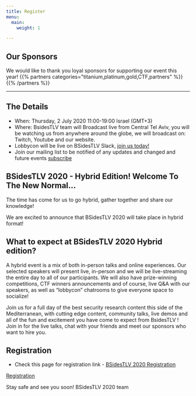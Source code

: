 ```yaml
---
title: Register
menu:
  main:
    weight: 1

---
```




## Our Sponsors
We would like to thank you loyal sponsors for supporting our event this year!
{{% partners categories="titanium,platinum,gold,CTF,partners" %}}
{{% /partners %}}

---

## The Details
- When: Thursday, 2 July 2020 11:00-19:00 Israel (GMT+3)
- Where: BsidesTLV team will Broadcast live from Central Tel Aviv, you will be watching us from anywhere around the globe, we will broadcast on: Twitch, Youtube and our website.
- Lobbycon will be live on BSidesTLV Slack, [join us today!](https://join.slack.com/t/bsidestlv/shared_invite/zt-ezz7de5w-zKO_PyubEBs2_UDIssDw8A)
- Join our mailing list to be notified of any updates and changed and future events
<a class="btn" href="https://e.bsidestlv.com/subscription/lGCnPUft?locale=en-US" target="_blank">subscribe</a>

## BSidesTLV 2020 - Hybrid Edition! Welcome To The New Normal...

The time has come for us to go hybrid, gather together and share our knowledge!

We are excited to announce that BSidesTLV 2020 will take place in hybrid format!

## What to expect at BSidesTLV 2020 Hybrid edition?

A hybrid event is a mix of both in-person talks and online experiences. Our selected speakers will present live, in-person and we will be live-streaming the entire day to all of our participants. We will also have prize-winning competitions, CTF winners announcements and of course, live Q&A with our speakers, as well as “lobbycon” chatrooms to give everyone space to socialize!

Join us for a full day of the best security research content this side of the Mediterranean, with cutting edge content, community talks, live demos and all of the fun and excitement you have come to expect from BsidesTLV ! Join in for the live talks, chat with your friends and meet our sponsors who want to hire you.

## Registration
- Check this page for registration link - [BSidesTLV 2020 Registration](https://tickets.bsidestlv.com/bsidestlv/2020/)

<a class="btn primary" href="https://tickets.bsidestlv.com/bsidestlv/2020/" target="blank">Registration</a>


Stay safe and see you soon! BSidesTLV 2020 team
